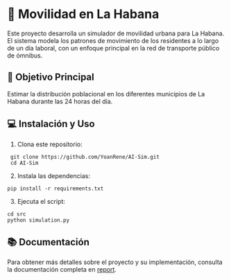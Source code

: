 # 🚌 Movilidad en La Habana

Este proyecto desarrolla un simulador de movilidad urbana para La Habana. El sistema modela los patrones de movimiento de los residentes a lo largo de un día laboral, con un enfoque principal en la red de transporte público de ómnibus.

## 🎯 Objetivo Principal

Estimar la distribución poblacional en los diferentes municipios de La Habana durante las 24 horas del día.

## 💻 Instalación y Uso

1. Clona este repositorio:
  ``` 
   git clone https://github.com/YoanRene/AI-Sim.git
   cd AI-Sim
```
2. Instala las dependencias:
  ```
  pip install -r requirements.txt
  ```
3. Ejecuta el script:
  ```
  cd src
  python simulation.py
  ```
## 📚 Documentación
Para obtener más detalles sobre el proyecto y su implementación, consulta la documentación completa en [report](https://github.com/YoanRene/AI-Sim/tree/master/docs/report.pdf).
